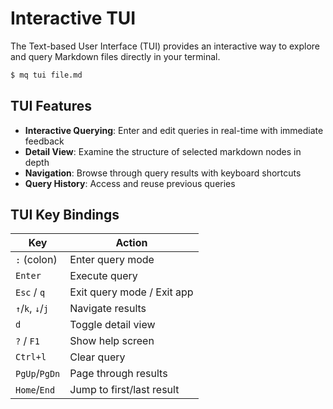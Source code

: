 # Interactive TUI

The Text-based User Interface (TUI) provides an interactive way to explore and query Markdown files directly in your terminal.

```sh
$ mq tui file.md
```

## TUI Features

- **Interactive Querying**: Enter and edit queries in real-time with immediate feedback
- **Detail View**: Examine the structure of selected markdown nodes in depth
- **Navigation**: Browse through query results with keyboard shortcuts
- **Query History**: Access and reuse previous queries

## TUI Key Bindings

| Key              | Action                     |
| ---------------- | -------------------------- |
| `:` (colon)      | Enter query mode           |
| `Enter`          | Execute query              |
| `Esc` / `q`      | Exit query mode / Exit app |
| `↑`/`k`, `↓`/`j` | Navigate results           |
| `d`              | Toggle detail view         |
| `?` / `F1`       | Show help screen           |
| `Ctrl+l`         | Clear query                |
| `PgUp`/`PgDn`    | Page through results       |
| `Home`/`End`     | Jump to first/last result  |
